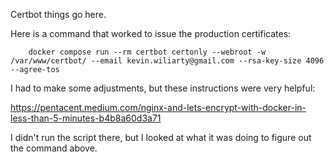 Certbot things go here.

Here is a command that worked to issue the production certificates:

        docker compose run --rm certbot certonly --webroot -w /var/www/certbot/ --email kevin.wiliarty@gmail.com --rsa-key-size 4096 --agree-tos

I had to make some adjustments, but these instructions were very helpful:

https://pentacent.medium.com/nginx-and-lets-encrypt-with-docker-in-less-than-5-minutes-b4b8a60d3a71

I didn't run the script there, but I looked at what it was doing to figure out
the command above.
